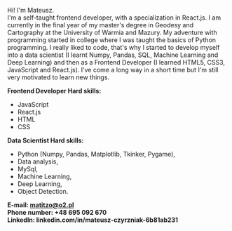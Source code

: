 Hi!
I'm Mateusz. <br />
I'm a self-taught frontend developer, with a specialization in React.js. I am currently in the final year of my master's degree in Geodesy and Cartography at the University of Warmia and Mazury. 
My adventure with programming started in college where I was taught the basics of Python programming. I really liked to code, that's why I started to develop myself into a data scientist (I learnt Numpy, Pandas, SQL, Machine Learning and Deep Learning) and then as a Frontend Developer (I learned HTML5, CSS3, JavaScript and React.js). I've come a long way in a short time but I'm still very motivated to learn new things.



 **Frontend Developer Hard skills:**
- JavaScript
- React.js
- HTML
- CSS

 **Data Scientist Hard skills:**
- Python (Numpy, Pandas, Matplotlib, Tkinker, Pygame),  
- Data analysis,
- MySql,  
- Machine Learning,  
- Deep Learning,
- Object Detection.


**E-mail: matitzo@o2.pl** <br />
**Phone number: +48 695 092 670** <br />
**LinkedIn: linkedin.com/in/mateusz-czyrzniak-6b81ab231**
<!---
Matitzo/Matitzo is a ✨ special ✨ repository because its `README.md` (this file) appears on your GitHub profile.
You can click the Preview link to take a look at your changes.
--->
